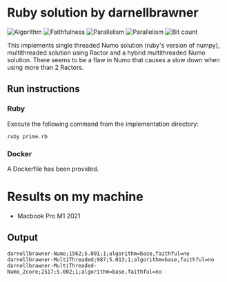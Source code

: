 # Ruby solution by darnellbrawner

![Algorithm](https://img.shields.io/badge/Algorithm-base-green)
![Faithfulness](https://img.shields.io/badge/Faithful-no-yellowgreen)
![Parallelism](https://img.shields.io/badge/Parallel-yes-green)
![Parallelism](https://img.shields.io/badge/Parallel-no-green)
![Bit count](https://img.shields.io/badge/Bits-unknown-yellowgreen)

This implements single threaded Numo solution (ruby's version of numpy), multithreaded solution using Ractor and 
a hybrid multithreaded Numo solution. There seems to be a flaw in Numo that causes a slow down when using more 
than 2 Ractors. 

## Run instructions

### Ruby
Execute the following command from the implementation directory:
```
ruby prime.rb
```

### Docker
A Dockerfile has been provided.

# Results on my machine

 - Macbook Pro M1 2021

## Output
```
darnellbrawner-Numo;1562;5.001;1;algorithm=base,faithful=no
darnellbrawner-MultiThreaded;987;5.013;1;algorithm=base,faithful=no
darnellbrawner-MultiThreaded-Numo_2core;2517;5.002;1;algorithm=base,faithful=no

```
